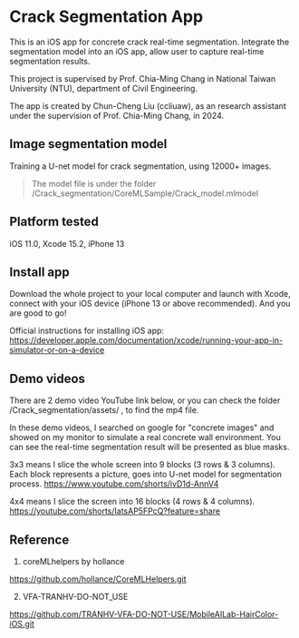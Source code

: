 # Crack Segmentation App
This is an iOS app for concrete crack real-time segmentation. Integrate the segmentation model into an iOS app, allow user to capture real-time segmentation results.

This project is supervised by Prof. Chia-Ming Chang in National Taiwan University (NTU), department of Civil Engineering.

The app is created by Chun-Cheng Liu (ccliuaw), as an research assistant under the supervision of Prof. Chia-Ming Chang, in 2024.

## Image segmentation model
Training a U-net model for crack segmentation, using 12000+ images.

>The model file is under the folder /Crack_segmentation/CoreMLSample/Crack_model.mlmodel

## Platform tested

iOS 11.0, Xcode 15.2, iPhone 13

## Install app

Download the whole project to your local computer and launch with Xcode, connect with your iOS device (iPhone 13 or above recommended). And you are good to go!

Official instructions for installing iOS app: https://developer.apple.com/documentation/xcode/running-your-app-in-simulator-or-on-a-device

## Demo videos

There are 2 demo video YouTube link below, or you can check the folder /Crack_segmentation/assets/ , to find the mp4 file.

In these demo videos, I searched on google for "concrete images" and showed on my monitor to simulate a real concrete wall environment. You can see the real-time segmentation result will be presented as blue masks.

3x3 means I slice the whole screen into 9 blocks (3 rows & 3 columns). Each block represents a picture, goes into U-net model for segmentation process.
https://www.youtube.com/shorts/ivD1d-AnnV4


4x4 means I slice the screen into 16 blocks (4 rows & 4 columns).
https://youtube.com/shorts/IatsAP5FPcQ?feature=share

## Reference
1. coreMLhelpers by hollance

https://github.com/hollance/CoreMLHelpers.git

2. VFA-TRANHV-DO-NOT_USE

https://github.com/TRANHV-VFA-DO-NOT-USE/MobileAILab-HairColor-iOS.git

